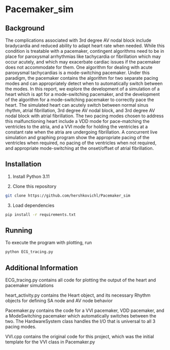 # Pacemaker_sim

## Background
The complications associated with 3rd degree AV nodal block include bradycardia and reduced ability to adapt heart rate when needed. While this condition is treatable with a pacemaker, contingent algorithms need to be in place for paroxysmal arrhythmias like tachycardia or fibrillation which may occur acutely, and which may exacerbate cardiac issues if the pacemaker does not accommodate for them. One algorithm for dealing with acute paroxysmal tachycardias is a mode-switching pacemaker. Under this paradigm, the pacemaker contains the algorithm for two separate pacing modes and can appropriately detect when to automatically switch between the modes. In this report, we explore the development of a simulation of a heart which is apt for a mode-switching pacemaker, and the development of the algorithm for a mode-switching pacemaker to correctly pace the heart. The simulated heart can acutely switch between normal sinus rhythm, atrial fibrillation, 3rd degree AV nodal block, and 3rd degree AV nodal block with atrial fibrillation. The two pacing modes chosen to address this malfunctioning heart include a VDD mode for pace-matching the ventricles to the atria, and a VVI mode for holding the ventricles at a constant rate when the atria are undergoing fibrillation. A concurrent live simulation and graphing program show the appropriate pacing of the ventricles when required, no pacing of the ventricles when not required, and appropriate mode-switching at the onset/offset of atrial fibrillation. 

## Installation
1. Install Python 3.11

2. Clone this repository 
```bash
git clone https://github.com/hershkovichl/Pacemaker_sim
```

3. Load dependencies 
```bash
pip install -r requirements.txt
```

## Running
To execute the program with plotting, run 
```bash
python ECG_tracing.py
```

## Additional Information
ECG_tracing.py contains all code for plotting the output of the heart and pacemaker simulations

heart_activity.py contains the Heart object, and its necessary Rhythm objects for defining SA node and AV node behavior

Pacemaker.py contains the code for a VVI pacemaker, VDD pacemaker, and a ModeSwitching pacemaker which automatically switches between the two. The HardwareSystem class handles the I/O that is universal to all 3 pacing modes.

VVI.cpp contains the original code for this project, which was the initial template for the VVI class in Pacemaker.py
